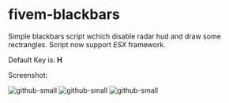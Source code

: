 # fivem-blackbars

Simple blackbars script wchich disable radar hud and draw some rectrangles. Script now support *ESX* framework.

Default Key is: **H**

Screenshot:

![github-small](https://i.imgur.com/fDlTqQH.jpg)
![github-small](https://i.imgur.com/Hp05VXZ.jpg)
![github-small](https://i.imgur.com/NPgO6fs.jpg)
